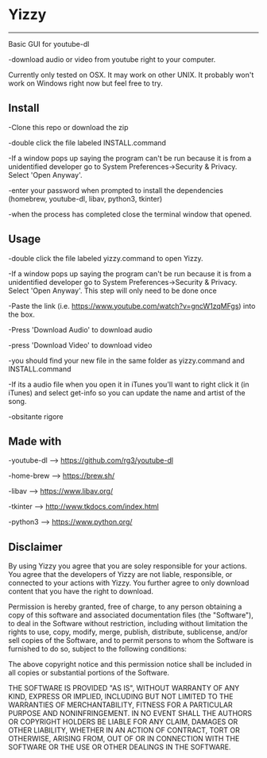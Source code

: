 # Yizzy
--------
Basic GUI for youtube-dl

-download audio or video from youtube right to your computer.

Currently only tested on OSX. It may work on other UNIX. It probably won't work on Windows right now but feel free to try.

Install
--------
-Clone this repo or download the zip

-double click the file labeled INSTALL.command

-If a window pops up saying the program can't be run because it is from a unidentified developer go to System Preferences->Security & Privacy. Select 'Open Anyway'. 

-enter your password when prompted to install the dependencies (homebrew, youtube-dl, libav, python3, tkinter)

-when the process has completed close the terminal window that opened.

Usage
-------
-double click the file labeled yizzy.command to open Yizzy.

-If a window pops up saying the program can't be run because it is from a unidentified developer go to System Preferences->Security & Privacy. Select 'Open Anyway'. This step will only need to be done once

-Paste the link (i.e. https://www.youtube.com/watch?v=gncW1zqMFgs) into the box.

-Press 'Download Audio' to download audio

-press 'Download Video' to download video

-you should find your new file in the same folder as yizzy.command and INSTALL.command

-If its a audio file when you open it in iTunes you'll want to right click it (in iTunes) and select get-info so you can update the name and artist of the song.

-obsitante rigore

Made with
---------

-youtube-dl --> https://github.com/rg3/youtube-dl

-home-brew --> https://brew.sh/

-libav --> https://www.libav.org/

-tkinter --> http://www.tkdocs.com/index.html

-python3 --> https://www.python.org/

Disclaimer
-------

By using Yizzy you agree that you are soley responsible for your actions. You agree that the developers of Yizzy are not liable, responsible, or connected to your actions with Yizzy. You further agree to only download content that you have the right to download.

Permission is hereby granted, free of charge, to any person obtaining a copy of this software and associated documentation files (the "Software"), to deal in the Software without restriction, including without limitation the rights to use, copy, modify, merge, publish, distribute, sublicense, and/or sell copies of the Software, and to permit persons to whom the Software is furnished to do so, subject to the following conditions:

The above copyright notice and this permission notice shall be included in all copies or substantial portions of the Software.

THE SOFTWARE IS PROVIDED "AS IS", WITHOUT WARRANTY OF ANY KIND, EXPRESS OR IMPLIED, INCLUDING BUT NOT LIMITED TO THE WARRANTIES OF MERCHANTABILITY, FITNESS FOR A PARTICULAR PURPOSE AND NONINFRINGEMENT. IN NO EVENT SHALL THE AUTHORS OR COPYRIGHT HOLDERS BE LIABLE FOR ANY CLAIM, DAMAGES OR OTHER LIABILITY, WHETHER IN AN ACTION OF CONTRACT, TORT OR OTHERWISE, ARISING FROM, OUT OF OR IN CONNECTION WITH THE SOFTWARE OR THE USE OR OTHER DEALINGS IN THE SOFTWARE.
